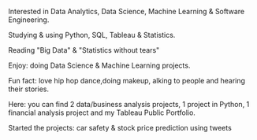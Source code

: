  Interested in Data Analytics, Data Science, Machine Learning & Software Engineering.
 
 Studying & using Python, SQL, Tableau & Statistics.
 
 Reading "Big Data" & "Statistics without tears"
 
 Enjoy: doing Data Science & Machine Learning projects.
 
 Fun fact: love hip hop dance,doing makeup, alking to people and hearing their stories.
 
 Here: you can find 2 data/business analysis projects, 1 project in Python, 1 financial analysis project and my Tableau Public Portfolio.
 
 Started the projects: car safety & stock price prediction using tweets
